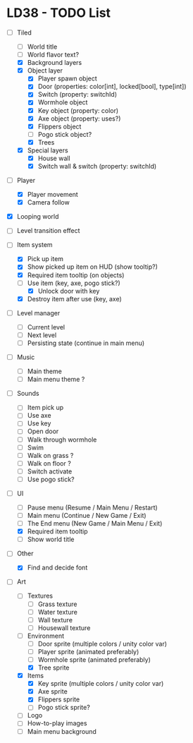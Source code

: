 # LD38 - TODO List

- [ ] Tiled
    - [ ] World title
    - [ ] World flavor text?
    - [x] Background layers
    - [x] Object layer
        - [x] Player spawn object
        - [x] Door (properties: color[int], locked[bool], type[int])
        - [x] Switch (property: switchId)
        - [x] Wormhole object
        - [x] Key object (property: color)
        - [x] Axe object (property: uses?)
        - [x] Flippers object
        - [ ] Pogo stick object?
        - [x] Trees
    - [x] Special layers
        - [x] House wall
        - [x] Switch wall & switch (property: switchId)

- [ ] Player
    - [x] Player movement
    - [x] Camera follow

- [x] Looping world

- [ ] Level transition effect

- [ ] Item system
    - [x] Pick up item
    - [x] Show picked up item on HUD (show tooltip?)
    - [x] Required item tooltip (on objects)
    - [ ] Use item (key, axe, pogo stick?)
        - [x] Unlock door with key
    - [x] Destroy item after use (key, axe)

- [ ] Level manager
    - [ ] Current level
    - [ ] Next level
    - [ ] Persisting state (continue in main menu)

- [ ] Music
    - [ ] Main theme
    - [ ] Main menu theme ?

- [ ] Sounds
    - [ ] Item pick up
    - [ ] Use axe
    - [ ] Use key
    - [ ] Open door
    - [ ] Walk through wormhole
    - [ ] Swim
    - [ ] Walk on grass ?
    - [ ] Walk on floor ?
    - [ ] Switch activate
    - [ ] Use pogo stick?

- [ ] UI
    - [ ] Pause menu (Resume / Main Menu / Restart)
    - [ ] Main menu (Continue / New Game / Exit)
    - [ ] The End menu (New Game / Main Menu / Exit)
    - [x] Required item tooltip
    - [ ] Show world title

- [ ] Other
    - [x] Find and decide font

- [ ] Art
    - [ ] Textures
        - [ ] Grass texture
        - [ ] Water texture
        - [ ] Wall texture
        - [ ] Housewall texture
    - [ ] Environment
        - [ ] Door sprite (multiple colors / unity color var)
        - [ ] Player sprite (animated preferably)
        - [ ] Wormhole sprite (animated preferably)
        - [x] Tree sprite
    - [x] Items
        - [x] Key sprite (multiple colors / unity color var)
        - [x] Axe sprite
        - [x] Flippers sprite
        - [ ] Pogo stick sprite?
    - [ ] Logo
    - [ ] How-to-play images
    - [ ] Main menu background